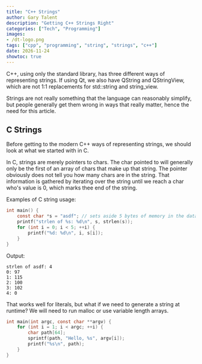 ```yaml
---
title: "C++ Strings"
author: Gary Talent
description: "Getting C++ Strings Right"
categories: ["Tech", "Programming"]
images:
- /dt-logo.png
tags: ["cpp", "programming", "string", "strings", "c++"]
date: 2026-11-24
showtoc: true
---
```


C++, using only the standard library, has three different ways of representing
strings.
If using Qt, we also have QString and QStringView, which are not 1:1
replacements for std::string and string_view.

Strings are not really something that the language can reasonably simplify, but
people generally get them wrong in ways that really matter, hence the need for
this article.


## C Strings

Before getting to the modern C++ ways of representing strings, we should look
at what we started with in C.

In C, strings are merely pointers to chars.
The char pointed to will generally only be the first of an array of chars that
make up that string.
The pointer obviously does not tell you how many chars are in the string.
That information is gathered by iterating over the string until we reach a char
who's value is 0, which marks thee end of the string.

Examples of C string usage:

```c
int main() {
    const char *s = "asdf"; // sets aside 5 bytes of memory in the data section of the program
    printf("strlen of %s: %d\n", s, strlen(s));
    for (int i = 0; i < 5; ++i) {
        printf("%d: %d\n", i, s[i]);
    }
}
```

Output:

```
strlen of asdf: 4
0: 97
1: 115
2: 100
3: 102
4: 0
```

That works well for literals, but what if we need to generate a string at runtime?
We will need to run malloc or use variable length arrays.


```c
int main(int argc, const char **argv) {
    for (int i = 1; i < argc; ++i) {
        char path[64];
        sprintf(path, "Hello, %s", argv[i]);
        printf("%s\n", path);
    }
}
```

